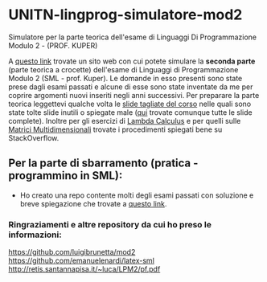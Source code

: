 # UNITN-lingprog-simulatore-mod2
Simulatore per la parte teorica dell'esame di Linguaggi Di Programmazione Modulo 2 - (PROF. KUPER)

A [questo link](https://pater999.github.io/UNITN-lingprog-simulatore-mod2/index.html) trovate un sito web con cui potete simulare la **seconda parte** (parte teorica a crocette) dell'esame di Linguaggi di Programmazione Modulo 2 (SML - prof. Kuper). Le domande in esso presenti sono state prese dagli esami passati e alcune di esse sono state inventate da me per coprire argomenti nuovi inseriti negli anni successivi.
Per preparare la parte teorica leggettevi qualche volta le [slide tagliate del corso](https://github.com/luigibrunetta/mod2/blob/master/Mod2%20Abeni%20-%20Tagliato.pdf) nelle quali sono state tolte slide inutili o spiegate male ([qui](https://github.com/luigibrunetta/mod2/tree/master/Mod2%20Teorico) trovate comunque tutte le slide complete). Inoltre per gli esercizi di [Lambda Calculus](https://stackoverflow.com/questions/34140819/lambda-calculus-reduction-steps) e per quelli sulle [Matrici Multidimensionali](https://stackoverflow.com/questions/56287596/in-which-memory-address-is-stored-an-element-in-a-multidimensional-matrix) trovate i procedimenti spiegati bene su StackOverflow.

## Per la parte di sbarramento (pratica - programmino in SML):
* Ho creato una repo contente molti degli esami passati con soluzione e breve spiegazione che trovate a [questo link](https://github.com/Pater999/UNITN-linguaggi-programmazione-SML).

### Ringraziamenti e altre repository da cui ho preso le informazioni:
https://github.com/luigibrunetta/mod2<br>
https://github.com/emanuelenardi/latex-sml<br>
http://retis.santannapisa.it/~luca/LPM2/pf.pdf<br>



